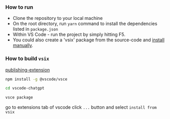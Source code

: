 ### How to run

- Clone the repository to your local machine
- On the root directory, run `yarn` command to install the dependencies listed in `package.json`
- Within VS Code - run the project by simply hitting F5.
- You could also create a 'vsix' package from the source-code and <a href="https://code.visualstudio.com/docs/editor/extension-marketplace#_install-from-a-vsix">install manually</a>.

### How to build `vsix`

[publishing-extension](https://code.visualstudio.com/api/working-with-extensions/publishing-extension)

```bash
npm install -g @vscode/vsce

cd vscode-chatgpt

vsce package
```

go to extensions tab of vscode click `...` button and select `install from vsix`

